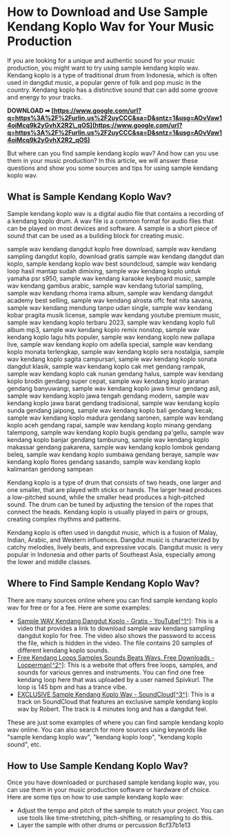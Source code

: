 
 
# How to Download and Use Sample Kendang Koplo Wav for Your Music Production
  
If you are looking for a unique and authentic sound for your music production, you might want to try using sample kendang koplo wav. Kendang koplo is a type of traditional drum from Indonesia, which is often used in dangdut music, a popular genre of folk and pop music in the country. Kendang koplo has a distinctive sound that can add some groove and energy to your tracks.
 
**DOWNLOAD ➡ [https://www.google.com/url?q=https%3A%2F%2Furlin.us%2F2uyCCC&sa=D&sntz=1&usg=AOvVaw14oiMcq9k2yGvhX2R2\_qOS](https://www.google.com/url?q=https%3A%2F%2Furlin.us%2F2uyCCC&sa=D&sntz=1&usg=AOvVaw14oiMcq9k2yGvhX2R2_qOS)**


  
But where can you find sample kendang koplo wav? And how can you use them in your music production? In this article, we will answer these questions and show you some sources and tips for using sample kendang koplo wav.
  
## What is Sample Kendang Koplo Wav?
  
Sample kendang koplo wav is a digital audio file that contains a recording of a kendang koplo drum. A wav file is a common format for audio files that can be played on most devices and software. A sample is a short piece of sound that can be used as a building block for creating music.
 
sample wav kendang dangdut koplo free download,  sample wav kendang sampling dangdut koplo,  download gratis sample wav kendang dangdut dan koplo,  sample kendang koplo wav best soundcloud,  sample wav kendang loop hasil mantap sudah dimixing,  sample wav kendang koplo untuk yamaha psr s950,  sample wav kendang karaoke keyboard music,  sample wav kendang gambus arabic,  sample wav kendang tutorial sampling,  sample wav kendang rhoma irama album,  sample wav kendang dangdut academy best selling,  sample wav kendang alrosta offc feat nita savana,  sample wav kendang mendung tanpo udan single,  sample wav kendang kobar pragita musik license,  sample wav kendang youtube premium music,  sample wav kendang koplo terbaru 2023,  sample wav kendang koplo full album mp3,  sample wav kendang koplo remix nonstop,  sample wav kendang koplo lagu hits populer,  sample wav kendang koplo new pallapa live,  sample wav kendang koplo om adella special,  sample wav kendang koplo monata terlengkap,  sample wav kendang koplo sera nostalgia,  sample wav kendang koplo sagita campursari,  sample wav kendang koplo sonata dangdut klasik,  sample wav kendang koplo cak met gendang rampak,  sample wav kendang koplo cak nunan gendang halus,  sample wav kendang koplo brodin gendang super cepat,  sample wav kendang koplo jaranan gendang banyuwangi,  sample wav kendang koplo jawa timur gendang asli,  sample wav kendang koplo jawa tengah gendang modern,  sample wav kendang koplo jawa barat gendang tradisional,  sample wav kendang koplo sunda gendang jaipong,  sample wav kendang koplo bali gendang kecak,  sample wav kendang koplo madura gendang saronen,  sample wav kendang koplo aceh gendang rapai,  sample wav kendang koplo minang gendang talempong,  sample wav kendang koplo bugis gendang pa'gellu,  sample wav kendang koplo banjar gendang tamburung,  sample wav kendang koplo makassar gendang pakarena,  sample wav kendang koplo lombok gendang beleq,  sample wav kendang koplo sumbawa gendang beraye,  sample wav kendang koplo flores gendang sasando,  sample wav kendang koplo kalimantan gendong sampean
  
Kendang koplo is a type of drum that consists of two heads, one larger and one smaller, that are played with sticks or hands. The larger head produces a low-pitched sound, while the smaller head produces a high-pitched sound. The drum can be tuned by adjusting the tension of the ropes that connect the heads. Kendang koplo is usually played in pairs or groups, creating complex rhythms and patterns.
  
Kendang koplo is often used in dangdut music, which is a fusion of Malay, Indian, Arabic, and Western influences. Dangdut music is characterized by catchy melodies, lively beats, and expressive vocals. Dangdut music is very popular in Indonesia and other parts of Southeast Asia, especially among the lower and middle classes.
  
## Where to Find Sample Kendang Koplo Wav?
  
There are many sources online where you can find sample kendang koplo wav for free or for a fee. Here are some examples:
  
- [Sample WAV Kendang Dangdut Koplo - Gratis - YouTube\[^1^\]](https://www.youtube.com/watch?v=kFLu3mVD3yg): This is a video that provides a link to download sample wav kendang sampling dangdut koplo for free. The video also shows the password to access the file, which is hidden in the video. The file contains 20 samples of different kendang koplo sounds.
- [Free Kendang Loops Samples Sounds Beats Wavs. Free Downloads - Looperman\[^2^\]](https://www.looperman.com/loops/tags/free-kendang-loops-samples-sounds-wavs-download): This is a website that offers free loops, samples, and sounds for various genres and instruments. You can find one free kendang loop here that was uploaded by a user named Spivkurl. The loop is 145 bpm and has a trance vibe.
- [EXCLUSIVE Sample Kendang Koplo Wav - SoundCloud\[^3^\]](https://soundcloud.com/laliceamh1/exclusive-sample-kendang-koplo-wav): This is a track on SoundCloud that features an exclusive sample kendang koplo wav by Robert. The track is 4 minutes long and has a dangdut feel.

These are just some examples of where you can find sample kendang koplo wav online. You can also search for more sources using keywords like "sample kendang koplo wav", "kendang koplo loop", "kendang koplo sound", etc.
  
## How to Use Sample Kendang Koplo Wav?
  
Once you have downloaded or purchased sample kendang koplo wav, you can use them in your music production software or hardware of choice. Here are some tips on how to use sample kendang koplo wav:

- Adjust the tempo and pitch of the sample to match your project. You can use tools like time-stretching, pitch-shifting, or resampling to do this.
- Layer the sample with other drums or percussion 8cf37b1e13


